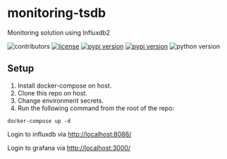 # monitoring-tsdb
Monitoring solution using Influxdb2

![contributors](https://img.shields.io/github/contributors/joshruggles/saas-system-design)
[![license](https://img.shields.io/badge/license-MIT-blue.svg)](/LICENSE)
[![pypi version](https://badge.fury.io/py/influxdb-client.svg)](https://badge.fury.io/py/influxdb-client.svg)
[![pypi version](https://badge.fury.io/py/psutil.svg)](https://badge.fury.io/py/psutil.svg)
![python version](https://img.shields.io/badge/python-3.7-blue?logo=python)

## Setup

1. Install docker-compose on host.
1. Clone this repo on host.
1. Change environment secrets.
1. Run the following command from the root of the repo:

```
docker-compose up -d
```

Login to influxdb via [http://localhost:8086/](http://localhost:8086/)

Login to grafana via [http://localhost:3000/](http://localhost:3000/)